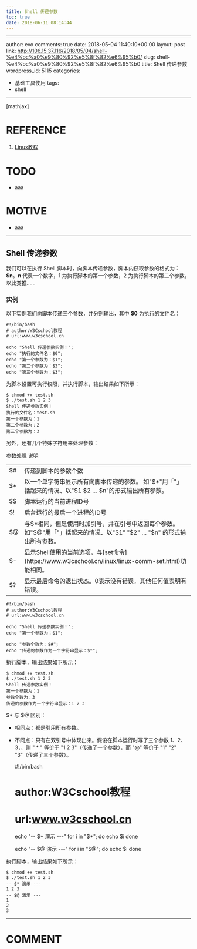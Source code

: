 ```yaml
---
title: Shell 传递参数
toc: true
date: 2018-06-11 08:14:44
---
```

---
author: evo
comments: true
date: 2018-05-04 11:40:10+00:00
layout: post
link: http://106.15.37.116/2018/05/04/shell-%e4%bc%a0%e9%80%92%e5%8f%82%e6%95%b0/
slug: shell-%e4%bc%a0%e9%80%92%e5%8f%82%e6%95%b0
title: Shell 传递参数
wordpress_id: 5115
categories:
- 基础工具使用
tags:
- shell
---

<!-- more -->

[mathjax]


# REFERENCE





 	
  1. [Linux教程](https://www.w3cschool.cn/linux/)




# TODO





 	
  * aaa




# MOTIVE





 	
  * aaa





* * *





## Shell 传递参数


我们可以在执行 Shell 脚本时，向脚本传递参数，脚本内获取参数的格式为：**$n**。**n** 代表一个数字，1 为执行脚本的第一个参数，2 为执行脚本的第二个参数，以此类推……


### 实例


以下实例我们向脚本传递三个参数，并分别输出，其中 **$0** 为执行的文件名：

    
    #!/bin/bash
    # author:W3Cschool教程
    # url:www.w3cschool.cn
    
    echo "Shell 传递参数实例！";
    echo "执行的文件名：$0";
    echo "第一个参数为：$1";
    echo "第二个参数为：$2";
    echo "第三个参数为：$3";
    


为脚本设置可执行权限，并执行脚本，输出结果如下所示：

    
    $ chmod +x test.sh 
    $ ./test.sh 1 2 3
    Shell 传递参数实例！
    执行的文件名：test.sh
    第一个参数为：1
    第二个参数为：2
    第三个参数为：3
    


另外，还有几个特殊字符用来处理参数：
<table class="reference" >
<tbody >
<tr >
参数处理
说明
</tr>
<tr >

<td >$#
</td>

<td >传递到脚本的参数个数
</td>
</tr>
<tr >

<td >$*
</td>

<td >以一个单字符串显示所有向脚本传递的参数。
如"$*"用「"」括起来的情况、以"$1 $2 … $n"的形式输出所有参数。
</td>
</tr>
<tr >

<td >$$
</td>

<td >脚本运行的当前进程ID号
</td>
</tr>
<tr >

<td >$!
</td>

<td >后台运行的最后一个进程的ID号
</td>
</tr>
<tr >

<td >$@
</td>

<td >与$*相同，但是使用时加引号，并在引号中返回每个参数。
如"$@"用「"」括起来的情况、以"$1" "$2" … "$n" 的形式输出所有参数。
</td>
</tr>
<tr >

<td >$-
</td>

<td >显示Shell使用的当前选项，与[set命令](https://www.w3cschool.cn/linux/linux-comm-set.html)功能相同。
</td>
</tr>
<tr >

<td >$?
</td>

<td >显示最后命令的退出状态。0表示没有错误，其他任何值表明有错误。
</td>
</tr>
</tbody>
</table>

    
    #!/bin/bash
    # author:W3Cschool教程
    # url:www.w3cschool.cn
    
    echo "Shell 传递参数实例！";
    echo "第一个参数为：$1";
    
    echo "参数个数为：$#";
    echo "传递的参数作为一个字符串显示：$*";
    


执行脚本，输出结果如下所示：

    
    $ chmod +x test.sh 
    $ ./test.sh 1 2 3
    Shell 传递参数实例！
    第一个参数为：1
    参数个数为：3
    传递的参数作为一个字符串显示：1 2 3
    


$* 与 $@ 区别：



 	
  * 相同点：都是引用所有参数。

 	
  * 不同点：只有在双引号中体现出来。假设在脚本运行时写了三个参数 1、2、3，，则 " * " 等价于 "1 2 3"（传递了一个参数），而 "@" 等价于 "1" "2" "3"（传递了三个参数）。



    
    #!/bin/bash
    # author:W3Cschool教程
    # url:www.w3cschool.cn
    
    echo "-- \$* 演示 ---"
    for i in "$*"; do
        echo $i
    done
    
    echo "-- \$@ 演示 ---"
    for i in "$@"; do
        echo $i
    done
    


执行脚本，输出结果如下所示：

    
    $ chmod +x test.sh 
    $ ./test.sh 1 2 3
    -- $* 演示 ---
    1 2 3
    -- $@ 演示 ---
    1
    2
    3
























* * *





# COMMENT



